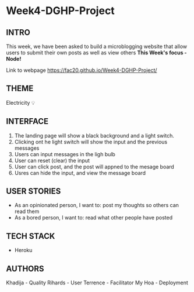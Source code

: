 # Week4-DGHP-Project

## INTRO

This week, we have been asked to build a microblogging website that allow users to submit their own posts as well as view others
**This Week's focus - Node!**

Link to webpage https://fac20.github.io/Week4-DGHP-Project/


## THEME
Electricity 💡


## INTERFACE

1. The landing page will show a black background and a light switch.
2. Clicking ont he light switch will show the input and the previous messages
3. Users can input messages in the ligh bulb
4. User can reset (clear) the input
5. User can click post, and the post will appned to the mesage board
6. Usres can hide the input, and view the message board


## USER STORIES
* As an opinionated person, I want to: post my thoughts so others can read them
* As a bored person, I want to: read what other people have posted


## TECH STACK
* Heroku


## AUTHORS

Khadija - Quality
Rihards - User
Terrence - Facilitator
My Hoa - Deployment
